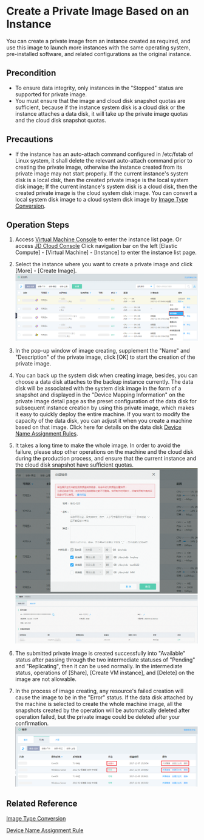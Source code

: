 # Create a Private Image Based on an Instance
You can create a private image from an instance created as required, and use this image to launch more instances with the same operating system, pre-installed software, and related configurations as the original instance.

## Precondition
* To ensure data integrity, only instances in the "Stopped" status are supported for private image.
* You must ensure that the image and cloud disk snapshot quotas are sufficient, because if the instance system disk is a cloud disk or the instance attaches a data disk, it will take up the private image quotas and the cloud disk snapshot quotas.

## Precautions
* If the instance has an auto-attach command configured in /etc/fstab of Linux system, it shall delete the relevant auto-attach command prior to creating the private image, otherwise the instance created from its private image may not start properly.
If the current instance's system disk is a local disk, then the created private image is the local system disk image; If the current instance's system disk is a cloud disk, then the created private image is the cloud system disk image. You can convert a local system disk image to a cloud system disk image by [Image Type Conversion](Convert-Image.md).

## Operation Steps
1. Access [Virtual Machine Console][1] to enter the instance list page. Or access [JD Cloud Console][2] Click navigation bar on the left [Elastic Compute] - [Virtual Machine] - [Instance] to enter the instance list page.
2. Select the instance where you want to create a private image and click [More] - [Create Image].
![](../../../../../image/vm/Operation-Guide-Image-create1.png)
3. In the pop-up window of image creating, supplement the "Name" and "Description" of the private image,    click [OK] to start the creation of the private image.
4. You can back up the system disk when creating image, besides, you can choose a data disk attaches to the backup instance currently. The data disk will be associated with the system disk image in the form of a snapshot and displayed in the "Device Mapping Information" on the private image detail page as the preset configuration of the data disk for subsequent instance creation by using this private image, which makes it easy to quickly deploy the entire machine. If you want to modify the capacity of the data disk, you can adjust it when you create a machine based on that image. Click here for details on the data disk [Device Name Assignment Rules](../Operation-Guide/Cloud-Disk/Assign-Device-Name.md).
5. It takes a long time to make the whole image. In order to avoid the failure, please stop other operations on the machine and the cloud disk during the production process, and ensure that the current instance and the cloud disk snapshot have sufficient quotas.
![](../../../../../image/vm/Operation-Guide-Image-create2.png)
![](../../../../../image/vm/Operation-Guide-Image-create3.png)

6. The submitted private image is created successfully into "Available" status after passing through the two intermediate statuses of "Pending" and "Replicating", then it can be used normally. In the intermediate status, operations of [Share], [Create VM instance], and [Delete] on the image are not allowable.

7. In the process of image creating, any resource's failed creation will cause the image to be in the "Error" status. If the data disk attached by the machine is selected to create the whole machine image, all the snapshots created by the operation will be automatically deleted after operation failed, but the private image could be deleted after your confirmation.
![](../../../../../image/vm/Operation-Guide-Image-create4.png)
 
 ## Related Reference
 
[Image Type Conversion](Convert-Image.md)
 
[Device Name Assignment Rule](../Operation-Guide/Cloud-Disk/Assign-Device-Name.md)


  [1]: https://cns-console
  [2]: https://console.jdcloud.com/
  [3]: ./images/Operation-Guide-Image-create1.png "Operation-Guide-Image-create1.png"
  [4]: ./images/Operation-Guide-Image-create2.png "Operation-Guide-Image-create2.png"
  [5]: ./images/Operation-Guide-Image-create3.png "Operation-Guide-Image-create3.png"
  [6]: ./images/Operation-Guide-Image-create4.png "Operation-Guide-Image-create4.png"